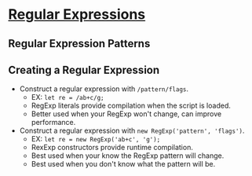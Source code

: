 # [Regular Expressions](https://developer.mozilla.org/en-US/docs/Web/JavaScript/Guide/Regular_Expressions)
## Regular Expression Patterns

## Creating a Regular Expression
- Construct a regular expression with `/pattern/flags`. 
  - EX: `let re = /ab+c/g;`
  - RegExp literals provide compilation when the script is loaded.
  - Better used when your RegExp won't change, can improve performance.
- Construct a regular expression with `new RegExp('pattern', 'flags')`. 
  - EX: `let re = new RegExp('ab+c', 'g');`
  - RexExp constructors provide runtime compilation. 
  - Best used when your know the RegExp pattern will change.
  - Best used when you don't know what the pattern will be. 